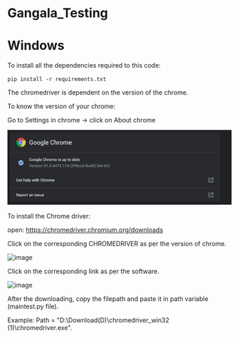# Gangala_Testing
# Windows
To install all the dependencies required to this code:
``` 
pip install -r requirements.txt 
```



The chromedriver is dependent on the version of the chrome.


To know the version of your chrome:

Go to Settings in chrome -> click on About chrome

![alt text](https://github.com/AlluDaddy/Gangala_Testing/blob/main/image.png?raw=true)

To install the Chrome driver:

open: https://chromedriver.chromium.org/downloads

Click on the corresponding CHROMEDRIVER as per the version of chrome.

![image](https://user-images.githubusercontent.com/60499478/123657865-d35bf580-d84e-11eb-87de-48883f889b0a.png)

Click on the corresponding link as per the software.

![image](https://user-images.githubusercontent.com/60499478/123658411-52e9c480-d84f-11eb-87f4-ec3b9365fd41.png)

After the downloading, copy the filepath and paste it in path variable (maintest.py file).

Example:  Path = "D:\Download(D)\chromedriver_win32 (1)\chromedriver.exe".


